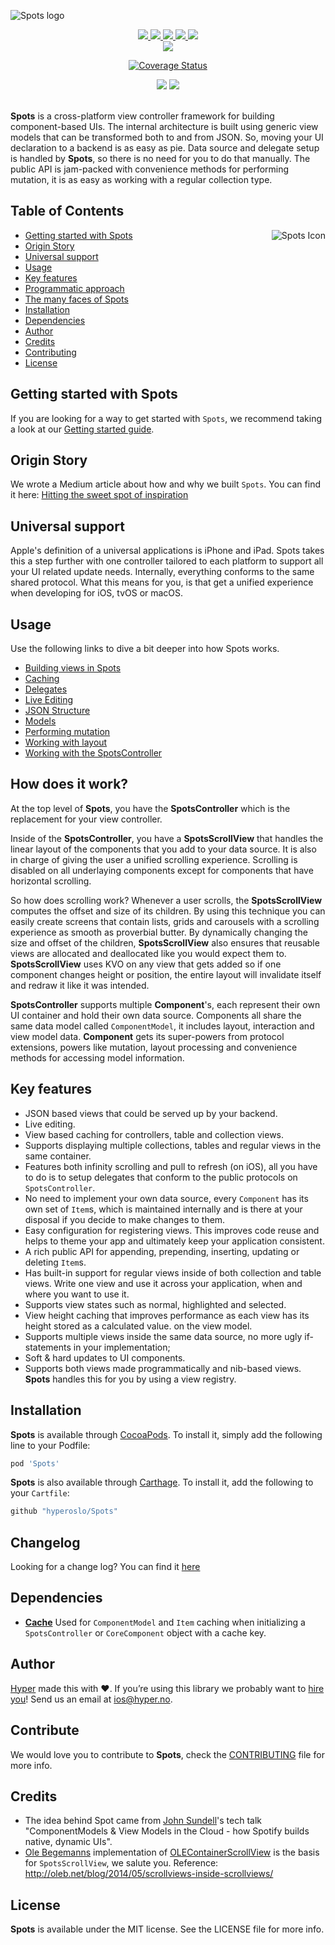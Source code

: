 ![Spots logo](https://raw.githubusercontent.com/hyperoslo/Spots/master/Images/cover_v6.jpg)
<div align="center">
<a href="https://travis-ci.org/hyperoslo/Spots" target="_blank">
<img src="http://img.shields.io/travis/hyperoslo/Spots.svg?style=flat">
</a>

<a href="http://cocoadocs.org/docsets/Spots" target="_blank">
<img src="https://img.shields.io/cocoapods/v/Spots.svg?style=flat">
</a>

<a href="https://github.com/Carthage/Carthage" target="_blank">
<img src="https://img.shields.io/badge/Carthage-Compatible-brightgreen.svg?style=flat">
</a>

<a href="http://cocoadocs.org/docsets/Spots" target="_blank">
<img src="https://img.shields.io/cocoapods/l/Spots.svg?style=flat">
</a>

<a href="http://cocoadocs.org/docsets/Spots" target="_blank">
<img src="https://img.shields.io/badge/platform-ios | macos | tvos-lightgrey.svg">
</a>
<br/>
<a href="http://cocoadocs.org/docsets/Spots" target="_blank">
<img src="https://img.shields.io/cocoapods/metrics/doc-percent/Spots.svg?style=flat">
</a>

<a href="https://codecov.io/github/hyperoslo/Spots?branch=master"><img src="https://codecov.io/github/hyperoslo/Spots/coverage.svg?branch=master" alt="Coverage Status" data-canonical-src="https://codecov.io/github/hyperoslo/Spots/coverage.svg?branch=master" style="max-width:100%;"></a>

<img src="https://img.shields.io/badge/%20in-swift%203.0-orange.svg">

<a href="https://gitter.im/hyperoslo/Spots?utm_source=badge&utm_medium=badge&utm_campaign=pr-badge&utm_content=badge">
<img src="https://badges.gitter.im/hyperoslo/Spots.svg">
</a>
<br><br>
</div>

**Spots** is a cross-platform view controller framework for building component-based UIs. The internal architecture is built using generic view models that can be transformed both to and from JSON. So, moving your UI declaration to a backend is as easy as pie.
Data source and delegate setup is handled by **Spots**, so there is no need for you to do that manually. The public API is jam-packed with convenience methods for performing mutation, it is as easy as working with a regular collection type.

## Table of Contents

<img src="https://raw.githubusercontent.com/hyperoslo/Spots/master/Images/icon_v5.png" alt="Spots Icon" align="right" />

* [Getting started with Spots](#getting-started-with-spots)
* [Origin Story](#origin-story)
* [Universal support](#universal-support)
* [Usage](#usage)
* [Key features](#key-features)
* [Programmatic approach](#programmatic-approach)
* [The many faces of Spots](#the-many-faces-of-components)
* [Installation](#installation)
* [Dependencies](#dependencies)
* [Author](#author)
* [Credits](#credits)
* [Contributing](#contributing)
* [License](#license)

## Getting started with Spots

If you are looking for a way to get started with `Spots`, we recommend taking a look at our [Getting started guide](https://github.com/hyperoslo/Spots/blob/master/Documentation/Getting%20started%20guide.md).

## Origin Story

We wrote a Medium article about how and why we built `Spots`.
You can find it here: [Hitting the sweet spot of inspiration](https://medium.com/@zenangst/hitting-the-sweet-spot-of-inspiration-637d387bc629#.b9a1mun2i)

## Universal support

Apple's definition of a universal applications is iPhone and iPad. Spots takes this a step further with one controller tailored to each platform to support all your UI related update needs. Internally, everything conforms to the same shared protocol. What this means for you, is that get a unified experience when developing for iOS, tvOS or macOS.

## Usage

Use the following links to dive a bit deeper into how Spots works.

* [Building views in Spots](https://github.com/hyperoslo/Spots/blob/master/Documentation/Building%20views%20in%20Spots.md)
* [Caching](https://github.com/hyperoslo/Spots/blob/master/Documentation/Caching.md)
* [Delegates](https://github.com/hyperoslo/Spots/blob/master/Documentation/Delegates.md)
* [Live Editing](https://github.com/hyperoslo/Spots/blob/master/Documentation/Live%20Editing.md)
* [JSON Structure](https://github.com/hyperoslo/Spots/blob/master/Documentation/JSON%20Structure.md)
* [Models](https://github.com/hyperoslo/Spots/blob/master/Documentation/Models.md)
* [Performing mutation](https://github.com/hyperoslo/Spots/blob/master/Documentation/Performing%20mutation.md)
* [Working with layout](https://github.com/hyperoslo/Spots/blob/master/Documentation/Layout.md)
* [Working with the SpotsController](https://github.com/hyperoslo/Spots/blob/master/Documentation/SpotsController.md)


## How does it work?

At the top level of **Spots**, you have the **SpotsController** which is the replacement for your view controller.

Inside of the **SpotsController**, you have a **SpotsScrollView** that handles the linear layout of the components that you add to your data source. It is also in charge of giving the user a unified scrolling experience. Scrolling is disabled on all underlaying components except for components that have horizontal scrolling.

So how does scrolling work? Whenever a user scrolls, the **SpotsScrollView** computes the offset and size of its children. By using this technique you can easily create screens that contain lists, grids and carousels with a scrolling experience as smooth as proverbial butter. By dynamically changing the size and offset of the children, **SpotsScrollView** also ensures that reusable views are allocated and deallocated like you would expect them to.
**SpotsScrollView** uses KVO on any view that gets added so if one component changes height or position, the entire layout will invalidate itself and redraw it like it was intended.

**SpotsController** supports multiple **Component**'s, each represent their own UI container and hold their own data source. Components all share the same data model called `ComponentModel`, it includes layout, interaction and view model data. **Component** gets its super-powers from protocol extensions, powers like mutation, layout processing and convenience methods for accessing model information. 

## Key features

- JSON based views that could be served up by your backend.
- Live editing.
- View based caching for controllers, table and collection views.
- Supports displaying multiple collections, tables and regular views in the same container.
- Features both infinity scrolling and pull to refresh (on iOS), all you have to do is to
setup delegates that conform to the public protocols on `SpotsController`.
- No need to implement your own data source, every `Component` has its
own set of `Item`s,
which is maintained internally and is there at your disposal if you decide to
make changes to them.
- Easy configuration for registering views.
This improves code reuse and helps to theme your app and ultimately keep your application consistent.
- A rich public API for appending, prepending, inserting, updating or
deleting `Item`s.
- Has built-in support for regular views inside of both collection and table views.
Write one view and use it across your application, when and where you want to use it.
- Supports view states such as normal, highlighted and selected.
- View height caching that improves performance as each view has its height stored as a calculated value.
on the view model.
- Supports multiple views inside the same data source, no more ugly if-statements in your implementation;
- Soft & hard updates to UI components.
- Supports both views made programmatically and nib-based views.
**Spots** handles this for you by using a view registry.

## Installation

**Spots** is available through [CocoaPods](http://cocoapods.org). To install
it, simply add the following line to your Podfile:

```ruby
pod 'Spots'
```

**Spots** is also available through [Carthage](https://github.com/Carthage/Carthage). To install it, add the following to your `Cartfile`:

```ruby
github "hyperoslo/Spots"
```

## Changelog

Looking for a change log? You can find it [here](https://github.com/hyperoslo/Spots/blob/master/CHANGELOG.md)

## Dependencies

- **[Cache](https://github.com/hyperoslo/Cache)**
Used for `ComponentModel` and `Item` caching when initializing a `SpotsController` or `CoreComponent` object with a cache key.

## Author

[Hyper](http://hyper.no) made this with ❤️. If you’re using this library we probably want to [hire you](https://github.com/hyperoslo/iOS-playbook/blob/master/HYPER_RECIPES.md)! Send us an email at ios@hyper.no.

## Contribute

We would love you to contribute to **Spots**, check the [CONTRIBUTING](https://github.com/hyperoslo/Spots/blob/master/CONTRIBUTING.md) file for more info.

## Credits

- The idea behind Spot came from [John Sundell](https://github.com/johnsundell)'s tech talk "ComponentModels & View Models in the Cloud - how Spotify builds native, dynamic UIs".
- [Ole Begemanns](https://github.com/ole/) implementation of [OLEContainerScrollView](https://github.com/ole/OLEContainerScrollView) is the basis for `SpotsScrollView`, we salute you.
Reference: http://oleb.net/blog/2014/05/scrollviews-inside-scrollviews/

## License

**Spots** is available under the MIT license. See the LICENSE file for more info.
